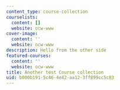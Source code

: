```yaml
---
content_type: course-collection
courselists:
  content: []
  website: ocw-www
cover-image:
  content: ''
  website: ocw-www
description: Hello from the other side
featured-courses:
  content: ''
  website: ocw-www
title: Another test Course collection
uid: b000b191-5c46-4e42-aa12-3ff899cc5c83
---
```

